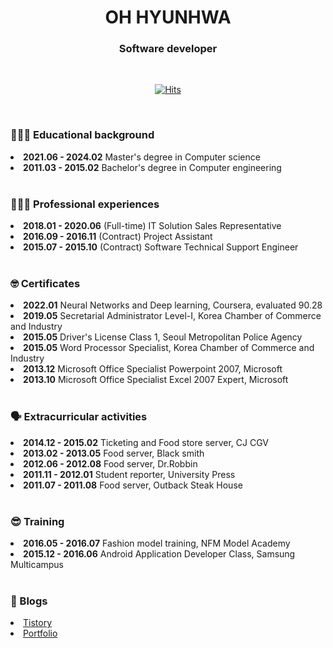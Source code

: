<div align='center'>

<h1>OH HYUNHWA</h1>
<h3>Software developer</h3>

<br>

[![Hits](https://hits.seeyoufarm.com/api/count/incr/badge.svg?url=https%3A%2F%2Fgithub.com%2Fohyunhwa%2Fhit-counter&count_bg=%23848484&title_bg=%23000000&icon=github.svg&icon_color=%23FFFFFF&title=TODAY&edge_flat=false)](https://hits.seeyoufarm.com)

</div>

<br>

<div>
  <h3>👩🏻‍🎓 Educational background</h3>
  <li><b>2021.06 - 2024.02</b> Master's degree in Computer science</li>
  <li><b>2011.03 - 2015.02</b> Bachelor's degree in Computer engineering</li>
</div>

<br>

<div>
  <h3>👩🏻‍💼 Professional experiences</h3>
  <li><b>2018.01 - 2020.06</b> (Full-time) IT Solution Sales Representative</li>
  <li><b>2016.09 - 2016.11</b> (Contract) Project Assistant</li>
  <li><b>2015.07 - 2015.10</b> (Contract) Software Technical Support Engineer</li>
</div>

<br>

<div>
  <h3>🤓 Certificates</h3>
  <li><b>2022.01</b> Neural Networks and Deep learning, Coursera, evaluated 90.28</li>
  <li><b>2019.05</b> Secretarial Administrator Level-Ⅰ, Korea Chamber of Commerce and Industry</li>
  <li><b>2015.05</b> Driver's License Class 1, Seoul Metropolitan Police Agency</li>
  <li><b>2015.05</b> Word Processor Specialist, Korea Chamber of Commerce and Industry</li>
  <li><b>2013.12</b> Microsoft Office Specialist Powerpoint 2007, Microsoft</li>
  <li><b>2013.10</b> Microsoft Office Specialist Excel 2007 Expert, Microsoft</li>
</div>

<br>

<div>
  <h3>🗣 Extracurricular activities</h3>
  <li><b>2014.12 - 2015.02</b> Ticketing and Food store server, CJ CGV</li>
  <li><b>2013.02 - 2013.05</b> Food server, Black smith</li>
  <li><b>2012.06 - 2012.08</b> Food server, Dr.Robbin</li>
  <li><b>2011.11 - 2012.01</b> Student reporter, University Press</li>
  <li><b>2011.07 - 2011.08</b> Food server, Outback Steak House</li>
</div>

<br>

<div>
  <h3>😎 Training</h3>
  <li><b>2016.05 - 2016.07</b> Fashion model training, NFM Model Academy</li>
  <li><b>2015.12 - 2016.06</b> Android Application Developer Class, Samsung Multicampus</li>
</div>

<br>

<div>
  <h3>🔎 Blogs</h3>
  <li><a href="https://devlog-berra.tistory.com">Tistory</a></li>
  <li><a href="https://ohyunhwa.github.io">Portfolio</a></li>
</div>

<!--
**ohyunhwa/ohyunhwa** is a ✨ _special_ ✨ repository because its `README.md` (this file) appears on your GitHub profile.

Here are some ideas to get you started:

- 🔭 I’m currently working on ...
- 🌱 I’m currently learning ...
- 👯 I’m looking to collaborate on ...
- 🤔 I’m looking for help with ...
- 💬 Ask me about ...
- 📫 How to reach me: ...
- 😄 Pronouns: ...
- ⚡ Fun fact: ...
-->
